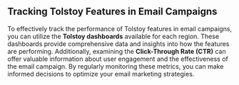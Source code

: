 ## Tracking Tolstoy Features in Email Campaigns

To effectively track the performance of Tolstoy features in email campaigns, you can utilize the **Tolstoy dashboards** available for each region. These dashboards provide comprehensive data and insights into how the features are performing. Additionally, examining the **Click-Through Rate (CTR)** can offer valuable information about user engagement and the effectiveness of the email campaign. By regularly monitoring these metrics, you can make informed decisions to optimize your email marketing strategies.